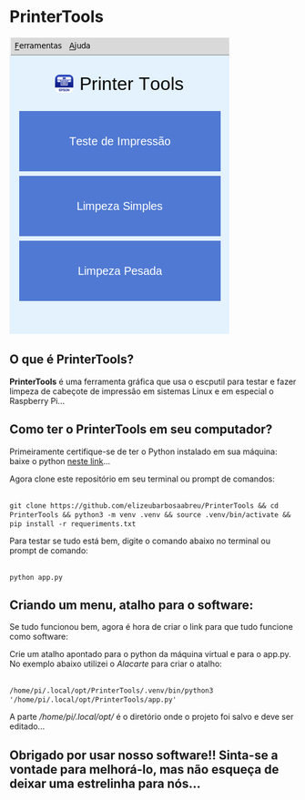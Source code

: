 # PrinterTools

![Imagem](image.png) 

## O que é PrinterTools?

**PrinterTools** é uma ferramenta gráfica que usa o escputil para testar e fazer limpeza de cabeçote de impressão em sistemas Linux e em especial o Raspberry Pi...

## Como ter o PrinterTools em seu computador?

Primeiramente certifique-se de ter o Python instalado em sua máquina: baixe o python [neste link](https://python.org)...

Agora clone este repositório em seu terminal ou prompt de comandos:
 
~~~

git clone https://github.com/elizeubarbosaabreu/PrinterTools && cd PrinterTools && python3 -m venv .venv && source .venv/bin/activate && pip install -r requeriments.txt

~~~
 
Para testar se tudo está bem, digite o comando abaixo no terminal ou prompt de comando:
 
~~~

python app.py

~~~

## Criando um menu, atalho para o software:

Se tudo funcionou bem, agora é hora de criar o link para que tudo funcione como software:

Crie um atalho apontado para o python da máquina virtual e para o app.py. No exemplo abaixo utilizei o *Alacarte* para criar o atalho:
 
~~~

/home/pi/.local/opt/PrinterTools/.venv/bin/python3 '/home/pi/.local/opt/PrinterTools/app.py'

~~~

A parte */home/pi/.local/opt/* é o diretório onde o projeto foi salvo e deve ser editado...

## Obrigado por usar nosso software!! Sinta-se a vontade para melhorá-lo, mas não esqueça de deixar uma estrelinha para nós...